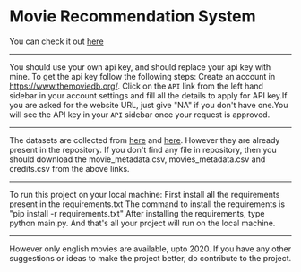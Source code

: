 # Movie Recommendation System
You can check it out [here](https://movies-recommender-sys.herokuapp.com/)

<hr>

You should use your own api key, and should replace your api key with mine. To get the api key follow the following steps:
Create an account in https://www.themoviedb.org/. Click on the `API` link from the left hand sidebar in your account settings and fill all the details to apply for API key.If you are asked for the website URL, just give "NA" if you don't have one.You will see the API key in your `API` sidebar once your request is approved.
<hr>


The datasets are collected from [here](https://www.kaggle.com/rounakbanik/the-movies-dataset) and [here](https://www.kaggle.com/carolzhangdc/imdb-5000-movie-dataset). However they are already present in the repository. If you don't find any file in repository, then you should download the movie_metadata.csv, movies_metadata.csv and credits.csv from the above links.
<hr>


To run this project on your local machine: 
First install all the requirements present in the requirements.txt
The command to install the requirements is "pip install -r requirements.txt"
After installing the requirements, type python main.py. And that's all your project will run on the local machine.
<hr>
However only english movies are available, upto 2020. If you have any other suggestions or ideas to make the project better, do contribute to the project.
